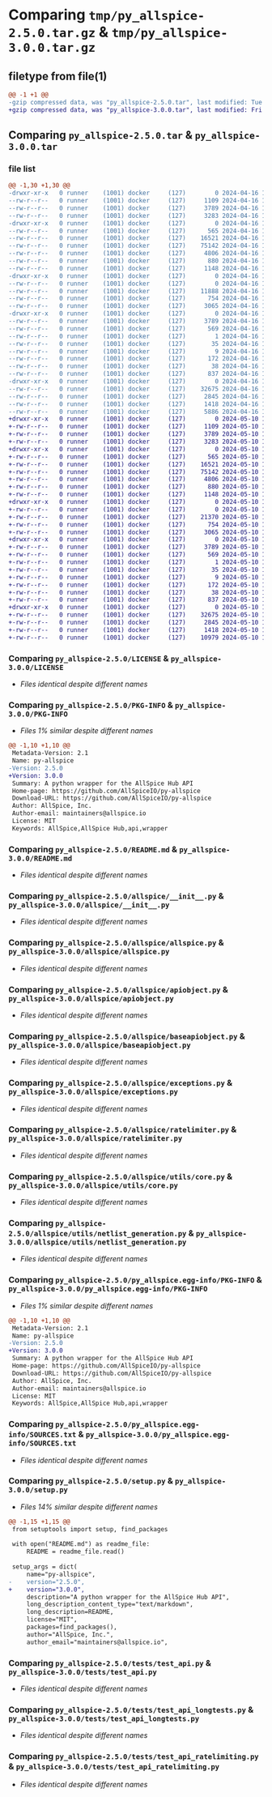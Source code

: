 # Comparing `tmp/py_allspice-2.5.0.tar.gz` & `tmp/py_allspice-3.0.0.tar.gz`

## filetype from file(1)

```diff
@@ -1 +1 @@
-gzip compressed data, was "py_allspice-2.5.0.tar", last modified: Tue Apr 16 15:33:26 2024, max compression
+gzip compressed data, was "py_allspice-3.0.0.tar", last modified: Fri May 10 14:34:57 2024, max compression
```

## Comparing `py_allspice-2.5.0.tar` & `py_allspice-3.0.0.tar`

### file list

```diff
@@ -1,30 +1,30 @@
-drwxr-xr-x   0 runner    (1001) docker     (127)        0 2024-04-16 15:33:26.335110 py_allspice-2.5.0/
--rw-r--r--   0 runner    (1001) docker     (127)     1109 2024-04-16 15:33:19.000000 py_allspice-2.5.0/LICENSE
--rw-r--r--   0 runner    (1001) docker     (127)     3789 2024-04-16 15:33:26.335110 py_allspice-2.5.0/PKG-INFO
--rw-r--r--   0 runner    (1001) docker     (127)     3283 2024-04-16 15:33:19.000000 py_allspice-2.5.0/README.md
-drwxr-xr-x   0 runner    (1001) docker     (127)        0 2024-04-16 15:33:26.331110 py_allspice-2.5.0/allspice/
--rw-r--r--   0 runner    (1001) docker     (127)      565 2024-04-16 15:33:19.000000 py_allspice-2.5.0/allspice/__init__.py
--rw-r--r--   0 runner    (1001) docker     (127)    16521 2024-04-16 15:33:19.000000 py_allspice-2.5.0/allspice/allspice.py
--rw-r--r--   0 runner    (1001) docker     (127)    75142 2024-04-16 15:33:19.000000 py_allspice-2.5.0/allspice/apiobject.py
--rw-r--r--   0 runner    (1001) docker     (127)     4806 2024-04-16 15:33:19.000000 py_allspice-2.5.0/allspice/baseapiobject.py
--rw-r--r--   0 runner    (1001) docker     (127)      880 2024-04-16 15:33:19.000000 py_allspice-2.5.0/allspice/exceptions.py
--rw-r--r--   0 runner    (1001) docker     (127)     1148 2024-04-16 15:33:19.000000 py_allspice-2.5.0/allspice/ratelimiter.py
-drwxr-xr-x   0 runner    (1001) docker     (127)        0 2024-04-16 15:33:26.331110 py_allspice-2.5.0/allspice/utils/
--rw-r--r--   0 runner    (1001) docker     (127)        0 2024-04-16 15:33:19.000000 py_allspice-2.5.0/allspice/utils/__init__.py
--rw-r--r--   0 runner    (1001) docker     (127)    11888 2024-04-16 15:33:19.000000 py_allspice-2.5.0/allspice/utils/bom_generation.py
--rw-r--r--   0 runner    (1001) docker     (127)      754 2024-04-16 15:33:19.000000 py_allspice-2.5.0/allspice/utils/core.py
--rw-r--r--   0 runner    (1001) docker     (127)     3065 2024-04-16 15:33:19.000000 py_allspice-2.5.0/allspice/utils/netlist_generation.py
-drwxr-xr-x   0 runner    (1001) docker     (127)        0 2024-04-16 15:33:26.335110 py_allspice-2.5.0/py_allspice.egg-info/
--rw-r--r--   0 runner    (1001) docker     (127)     3789 2024-04-16 15:33:26.000000 py_allspice-2.5.0/py_allspice.egg-info/PKG-INFO
--rw-r--r--   0 runner    (1001) docker     (127)      569 2024-04-16 15:33:26.000000 py_allspice-2.5.0/py_allspice.egg-info/SOURCES.txt
--rw-r--r--   0 runner    (1001) docker     (127)        1 2024-04-16 15:33:26.000000 py_allspice-2.5.0/py_allspice.egg-info/dependency_links.txt
--rw-r--r--   0 runner    (1001) docker     (127)       35 2024-04-16 15:33:26.000000 py_allspice-2.5.0/py_allspice.egg-info/requires.txt
--rw-r--r--   0 runner    (1001) docker     (127)        9 2024-04-16 15:33:26.000000 py_allspice-2.5.0/py_allspice.egg-info/top_level.txt
--rw-r--r--   0 runner    (1001) docker     (127)      172 2024-04-16 15:33:19.000000 py_allspice-2.5.0/pyproject.toml
--rw-r--r--   0 runner    (1001) docker     (127)       38 2024-04-16 15:33:26.335110 py_allspice-2.5.0/setup.cfg
--rw-r--r--   0 runner    (1001) docker     (127)      837 2024-04-16 15:33:19.000000 py_allspice-2.5.0/setup.py
-drwxr-xr-x   0 runner    (1001) docker     (127)        0 2024-04-16 15:33:26.335110 py_allspice-2.5.0/tests/
--rw-r--r--   0 runner    (1001) docker     (127)    32675 2024-04-16 15:33:19.000000 py_allspice-2.5.0/tests/test_api.py
--rw-r--r--   0 runner    (1001) docker     (127)     2845 2024-04-16 15:33:19.000000 py_allspice-2.5.0/tests/test_api_longtests.py
--rw-r--r--   0 runner    (1001) docker     (127)     1418 2024-04-16 15:33:19.000000 py_allspice-2.5.0/tests/test_api_ratelimiting.py
--rw-r--r--   0 runner    (1001) docker     (127)     5886 2024-04-16 15:33:19.000000 py_allspice-2.5.0/tests/test_utils.py
+drwxr-xr-x   0 runner    (1001) docker     (127)        0 2024-05-10 14:34:57.861518 py_allspice-3.0.0/
+-rw-r--r--   0 runner    (1001) docker     (127)     1109 2024-05-10 14:34:50.000000 py_allspice-3.0.0/LICENSE
+-rw-r--r--   0 runner    (1001) docker     (127)     3789 2024-05-10 14:34:57.857518 py_allspice-3.0.0/PKG-INFO
+-rw-r--r--   0 runner    (1001) docker     (127)     3283 2024-05-10 14:34:50.000000 py_allspice-3.0.0/README.md
+drwxr-xr-x   0 runner    (1001) docker     (127)        0 2024-05-10 14:34:57.857518 py_allspice-3.0.0/allspice/
+-rw-r--r--   0 runner    (1001) docker     (127)      565 2024-05-10 14:34:50.000000 py_allspice-3.0.0/allspice/__init__.py
+-rw-r--r--   0 runner    (1001) docker     (127)    16521 2024-05-10 14:34:50.000000 py_allspice-3.0.0/allspice/allspice.py
+-rw-r--r--   0 runner    (1001) docker     (127)    75142 2024-05-10 14:34:50.000000 py_allspice-3.0.0/allspice/apiobject.py
+-rw-r--r--   0 runner    (1001) docker     (127)     4806 2024-05-10 14:34:50.000000 py_allspice-3.0.0/allspice/baseapiobject.py
+-rw-r--r--   0 runner    (1001) docker     (127)      880 2024-05-10 14:34:50.000000 py_allspice-3.0.0/allspice/exceptions.py
+-rw-r--r--   0 runner    (1001) docker     (127)     1148 2024-05-10 14:34:50.000000 py_allspice-3.0.0/allspice/ratelimiter.py
+drwxr-xr-x   0 runner    (1001) docker     (127)        0 2024-05-10 14:34:57.857518 py_allspice-3.0.0/allspice/utils/
+-rw-r--r--   0 runner    (1001) docker     (127)        0 2024-05-10 14:34:50.000000 py_allspice-3.0.0/allspice/utils/__init__.py
+-rw-r--r--   0 runner    (1001) docker     (127)    21370 2024-05-10 14:34:50.000000 py_allspice-3.0.0/allspice/utils/bom_generation.py
+-rw-r--r--   0 runner    (1001) docker     (127)      754 2024-05-10 14:34:50.000000 py_allspice-3.0.0/allspice/utils/core.py
+-rw-r--r--   0 runner    (1001) docker     (127)     3065 2024-05-10 14:34:50.000000 py_allspice-3.0.0/allspice/utils/netlist_generation.py
+drwxr-xr-x   0 runner    (1001) docker     (127)        0 2024-05-10 14:34:57.857518 py_allspice-3.0.0/py_allspice.egg-info/
+-rw-r--r--   0 runner    (1001) docker     (127)     3789 2024-05-10 14:34:57.000000 py_allspice-3.0.0/py_allspice.egg-info/PKG-INFO
+-rw-r--r--   0 runner    (1001) docker     (127)      569 2024-05-10 14:34:57.000000 py_allspice-3.0.0/py_allspice.egg-info/SOURCES.txt
+-rw-r--r--   0 runner    (1001) docker     (127)        1 2024-05-10 14:34:57.000000 py_allspice-3.0.0/py_allspice.egg-info/dependency_links.txt
+-rw-r--r--   0 runner    (1001) docker     (127)       35 2024-05-10 14:34:57.000000 py_allspice-3.0.0/py_allspice.egg-info/requires.txt
+-rw-r--r--   0 runner    (1001) docker     (127)        9 2024-05-10 14:34:57.000000 py_allspice-3.0.0/py_allspice.egg-info/top_level.txt
+-rw-r--r--   0 runner    (1001) docker     (127)      172 2024-05-10 14:34:50.000000 py_allspice-3.0.0/pyproject.toml
+-rw-r--r--   0 runner    (1001) docker     (127)       38 2024-05-10 14:34:57.861518 py_allspice-3.0.0/setup.cfg
+-rw-r--r--   0 runner    (1001) docker     (127)      837 2024-05-10 14:34:50.000000 py_allspice-3.0.0/setup.py
+drwxr-xr-x   0 runner    (1001) docker     (127)        0 2024-05-10 14:34:57.857518 py_allspice-3.0.0/tests/
+-rw-r--r--   0 runner    (1001) docker     (127)    32675 2024-05-10 14:34:50.000000 py_allspice-3.0.0/tests/test_api.py
+-rw-r--r--   0 runner    (1001) docker     (127)     2845 2024-05-10 14:34:50.000000 py_allspice-3.0.0/tests/test_api_longtests.py
+-rw-r--r--   0 runner    (1001) docker     (127)     1418 2024-05-10 14:34:50.000000 py_allspice-3.0.0/tests/test_api_ratelimiting.py
+-rw-r--r--   0 runner    (1001) docker     (127)    10979 2024-05-10 14:34:50.000000 py_allspice-3.0.0/tests/test_utils.py
```

### Comparing `py_allspice-2.5.0/LICENSE` & `py_allspice-3.0.0/LICENSE`

 * *Files identical despite different names*

### Comparing `py_allspice-2.5.0/PKG-INFO` & `py_allspice-3.0.0/PKG-INFO`

 * *Files 1% similar despite different names*

```diff
@@ -1,10 +1,10 @@
 Metadata-Version: 2.1
 Name: py-allspice
-Version: 2.5.0
+Version: 3.0.0
 Summary: A python wrapper for the AllSpice Hub API
 Home-page: https://github.com/AllSpiceIO/py-allspice
 Download-URL: https://github.com/AllSpiceIO/py-allspice
 Author: AllSpice, Inc.
 Author-email: maintainers@allspice.io
 License: MIT
 Keywords: AllSpice,AllSpice Hub,api,wrapper
```

### Comparing `py_allspice-2.5.0/README.md` & `py_allspice-3.0.0/README.md`

 * *Files identical despite different names*

### Comparing `py_allspice-2.5.0/allspice/__init__.py` & `py_allspice-3.0.0/allspice/__init__.py`

 * *Files identical despite different names*

### Comparing `py_allspice-2.5.0/allspice/allspice.py` & `py_allspice-3.0.0/allspice/allspice.py`

 * *Files identical despite different names*

### Comparing `py_allspice-2.5.0/allspice/apiobject.py` & `py_allspice-3.0.0/allspice/apiobject.py`

 * *Files identical despite different names*

### Comparing `py_allspice-2.5.0/allspice/baseapiobject.py` & `py_allspice-3.0.0/allspice/baseapiobject.py`

 * *Files identical despite different names*

### Comparing `py_allspice-2.5.0/allspice/exceptions.py` & `py_allspice-3.0.0/allspice/exceptions.py`

 * *Files identical despite different names*

### Comparing `py_allspice-2.5.0/allspice/ratelimiter.py` & `py_allspice-3.0.0/allspice/ratelimiter.py`

 * *Files identical despite different names*

### Comparing `py_allspice-2.5.0/allspice/utils/core.py` & `py_allspice-3.0.0/allspice/utils/core.py`

 * *Files identical despite different names*

### Comparing `py_allspice-2.5.0/allspice/utils/netlist_generation.py` & `py_allspice-3.0.0/allspice/utils/netlist_generation.py`

 * *Files identical despite different names*

### Comparing `py_allspice-2.5.0/py_allspice.egg-info/PKG-INFO` & `py_allspice-3.0.0/py_allspice.egg-info/PKG-INFO`

 * *Files 1% similar despite different names*

```diff
@@ -1,10 +1,10 @@
 Metadata-Version: 2.1
 Name: py-allspice
-Version: 2.5.0
+Version: 3.0.0
 Summary: A python wrapper for the AllSpice Hub API
 Home-page: https://github.com/AllSpiceIO/py-allspice
 Download-URL: https://github.com/AllSpiceIO/py-allspice
 Author: AllSpice, Inc.
 Author-email: maintainers@allspice.io
 License: MIT
 Keywords: AllSpice,AllSpice Hub,api,wrapper
```

### Comparing `py_allspice-2.5.0/py_allspice.egg-info/SOURCES.txt` & `py_allspice-3.0.0/py_allspice.egg-info/SOURCES.txt`

 * *Files identical despite different names*

### Comparing `py_allspice-2.5.0/setup.py` & `py_allspice-3.0.0/setup.py`

 * *Files 14% similar despite different names*

```diff
@@ -1,15 +1,15 @@
 from setuptools import setup, find_packages
 
 with open("README.md") as readme_file:
     README = readme_file.read()
 
 setup_args = dict(
     name="py-allspice",
-    version="2.5.0",
+    version="3.0.0",
     description="A python wrapper for the AllSpice Hub API",
     long_description_content_type="text/markdown",
     long_description=README,
     license="MIT",
     packages=find_packages(),
     author="AllSpice, Inc.",
     author_email="maintainers@allspice.io",
```

### Comparing `py_allspice-2.5.0/tests/test_api.py` & `py_allspice-3.0.0/tests/test_api.py`

 * *Files identical despite different names*

### Comparing `py_allspice-2.5.0/tests/test_api_longtests.py` & `py_allspice-3.0.0/tests/test_api_longtests.py`

 * *Files identical despite different names*

### Comparing `py_allspice-2.5.0/tests/test_api_ratelimiting.py` & `py_allspice-3.0.0/tests/test_api_ratelimiting.py`

 * *Files identical despite different names*

